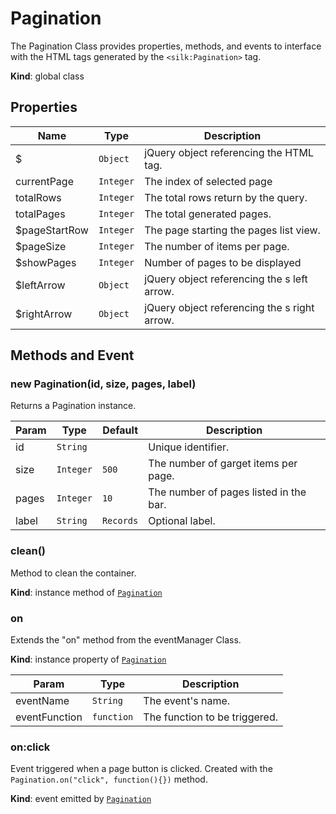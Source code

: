 # Pagination
 The Pagination Class provides properties, methods, and events to interface with the HTML tags generated by  the ```<silk:Pagination>``` tag.

**Kind**: global class  
## Properties

| Name | Type | Description |
| --- | --- | --- |
| $| <code>Object</code> | jQuery object referencing the HTML tag. |
| currentPage | <code>Integer</code> | The index of selected page |
| totalRows | <code>Integer</code> | The total rows return by the query. |
| totalPages | <code>Integer</code> | The total generated pages. |
| $pageStartRow | <code>Integer</code> | The page starting the pages list view. |
| $pageSize | <code>Integer</code> | The number of items per page. |
| $showPages | <code>Integer</code> | Number of pages to be displayed |
| $leftArrow | <code>Object</code> | jQuery object referencing the s left arrow. |
| $rightArrow | <code>Object</code> | jQuery object referencing the s right arrow. |



## Methods and Event
 <a name="_new"></a>

### new Pagination(id, size, pages, label)
Returns a Pagination instance.


| Param | Type | Default | Description |
| --- | --- | --- | --- |
| id | <code>String</code> |  | Unique identifier. |
| size | <code>Integer</code> | <code>500</code> | The number of garget items per page. |
| pages | <code>Integer</code> | <code>10</code> | The number of pages listed in the bar. |
| label | <code>String</code> | <code>Records</code> | Optional label. |

<a name="Pagination+clean"></a>

### clean()
Method to clean the container.

**Kind**: instance method of [<code>Pagination</code>](#Pagination)  
<a name="Pagination+on"></a>

### on
Extends the "on" method from the eventManager Class.

**Kind**: instance property of [<code>Pagination</code>](#Pagination)  

| Param | Type | Description |
| --- | --- | --- |
| eventName | <code>String</code> | The event's name. |
| eventFunction | <code>function</code> | The function to be triggered. |

<a name="Pagination+Event_click"></a>

### on:click
Event triggered when a page button is clicked. Created with the ```Pagination.on("click", function(){})``` method.

**Kind**: event emitted by [<code>Pagination</code>](#Pagination)  

